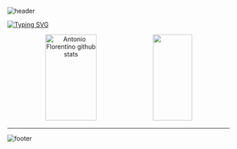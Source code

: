 ![header](https://capsule-render.vercel.app/api?type=waving&color=#FC8EAC&height=500&section=header&text=capsule%20render&fontSize=90)


[![Typing SVG](https://readme-typing-svg.herokuapp.com/?color=52009D&size=35&center=true&vCenter=true&width=1000&lines=Me+chamo+Antonio+Florentino+Junior;Tenho+27+anos+de+idade;Eu+estudo+Sistemas+de+informação;seja+bem-vindo!+:%29)](https://git.io/typing-svg)

<div align="center">  
  <img width="48%" height="195px" src="https://github-readme-stats.vercel.app/api?username=ZASOUROUNIJ&show_icons=true&count_private=true&hide_border=true&title_color=00bfbf&icon_color=00bfbf&text_color=c9d1d9&bg_color=0d1117" alt="Antonio Florentino github stats" /> 
  <img width="42%" height="195px" src="https://github-readme-stats.vercel.app/api/top-langs/?username=ZASOUROUNIJ&layout=compact&hide_border=true&title_color=00bfbf&text_color=00bfbf&bg_color=0d1117" />
</div>

---

![footer](https://capsule-render.vercel.app/api?type=waving&color=#FC8EAC&height=500&section=footer&text=capsule%20render&fontSize=90)
